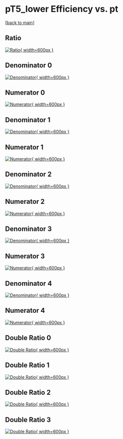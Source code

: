 # pT5_lower Efficiency vs. pt

[[back to main](./)]



## Ratio

[![Ratio](../mtv/var/pT5_lower_xtr_321_0_eff_pt.png){ width=600px }](../mtv/var/pT5_lower_xtr_321_0_eff_pt.pdf)

## Denominator 0

[![Denominator](../mtv/den/pT5_lower_xtr_321_0_eff_pt_den0.png){ width=600px }](../mtv/den/pT5_lower_xtr_321_0_eff_pt_den0.pdf)

## Numerator 0

[![Numerator](../mtv/num/pT5_lower_xtr_321_0_eff_pt_num0.png){ width=600px }](../mtv/num/pT5_lower_xtr_321_0_eff_pt_num0.pdf)

## Denominator 1

[![Denominator](../mtv/den/pT5_lower_xtr_321_0_eff_pt_den1.png){ width=600px }](../mtv/den/pT5_lower_xtr_321_0_eff_pt_den1.pdf)

## Numerator 1

[![Numerator](../mtv/num/pT5_lower_xtr_321_0_eff_pt_num1.png){ width=600px }](../mtv/num/pT5_lower_xtr_321_0_eff_pt_num1.pdf)

## Denominator 2

[![Denominator](../mtv/den/pT5_lower_xtr_321_0_eff_pt_den2.png){ width=600px }](../mtv/den/pT5_lower_xtr_321_0_eff_pt_den2.pdf)

## Numerator 2

[![Numerator](../mtv/num/pT5_lower_xtr_321_0_eff_pt_num2.png){ width=600px }](../mtv/num/pT5_lower_xtr_321_0_eff_pt_num2.pdf)

## Denominator 3

[![Denominator](../mtv/den/pT5_lower_xtr_321_0_eff_pt_den3.png){ width=600px }](../mtv/den/pT5_lower_xtr_321_0_eff_pt_den3.pdf)

## Numerator 3

[![Numerator](../mtv/num/pT5_lower_xtr_321_0_eff_pt_num3.png){ width=600px }](../mtv/num/pT5_lower_xtr_321_0_eff_pt_num3.pdf)

## Denominator 4

[![Denominator](../mtv/den/pT5_lower_xtr_321_0_eff_pt_den4.png){ width=600px }](../mtv/den/pT5_lower_xtr_321_0_eff_pt_den4.pdf)

## Numerator 4

[![Numerator](../mtv/num/pT5_lower_xtr_321_0_eff_pt_num4.png){ width=600px }](../mtv/num/pT5_lower_xtr_321_0_eff_pt_num4.pdf)

## Double Ratio 0

[![Double Ratio](../mtv/ratio/pT5_lower_xtr_321_0_eff_pt_ratio0.png){ width=600px }](../mtv/ratio/pT5_lower_xtr_321_0_eff_pt_ratio0.pdf)

## Double Ratio 1

[![Double Ratio](../mtv/ratio/pT5_lower_xtr_321_0_eff_pt_ratio1.png){ width=600px }](../mtv/ratio/pT5_lower_xtr_321_0_eff_pt_ratio1.pdf)

## Double Ratio 2

[![Double Ratio](../mtv/ratio/pT5_lower_xtr_321_0_eff_pt_ratio2.png){ width=600px }](../mtv/ratio/pT5_lower_xtr_321_0_eff_pt_ratio2.pdf)

## Double Ratio 3

[![Double Ratio](../mtv/ratio/pT5_lower_xtr_321_0_eff_pt_ratio3.png){ width=600px }](../mtv/ratio/pT5_lower_xtr_321_0_eff_pt_ratio3.pdf)

